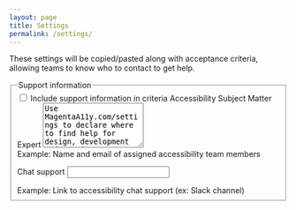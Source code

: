 ```yaml
---
layout: page
title: Settings
permalink: /settings/
---
```


These settings will be copied/pasted along with acceptance criteria, allowing teams to know who to contact to get help.

<fieldset>
<legend>Support information</legend>

  <input type="checkbox" id="sme-a11y-include">
  <label for="sme-a11y-include">Include support information in criteria</label>
  <label for="sme-a11y">Accessibility Subject Matter Expert</label>
  <textarea id="sme-a11y"  rows="5" aria-describedby="sme-a11y-description">
Use MagentaA11y.com/settings to declare where to find help for design, development and testing.
  </textarea>
  <div id="sme-a11y-description" class="hint">
    Example: Name and email of assigned accessibility team members
  </div>

  <label for="chat-a11y">Chat support</label>
  <input type="text" id="chat-a11y"/>
  <div id="chat-a11y-description" class="hint">
    Example: Link to accessibility chat support (ex: Slack channel)
  </div>

</fieldset>
